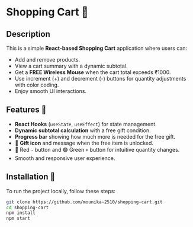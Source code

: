# Shopping Cart 🛒

## Description
This is a simple **React-based Shopping Cart** application where users can:  
- Add and remove products.  
- View a cart summary with a dynamic subtotal.  
- Get a **FREE Wireless Mouse** when the cart total exceeds ₹1000.  
- Use increment (+) and decrement (-) buttons for quantity adjustments with color coding.  
- Enjoy smooth UI interactions.

## Features 🚀
- **React Hooks** (`useState`, `useEffect`) for state management.  
- **Dynamic subtotal calculation** with a free gift condition.  
- **Progress bar** showing how much more is needed for the free gift.  
- 🎁 **Gift icon** and message when the free item is unlocked.  
- 🔴 Red `-` button and 🟢 Green `+` button for intuitive quantity changes.  
- Smooth and responsive user experience.

## Installation 🔧
To run the project locally, follow these steps:

```sh
git clone https://github.com/mounika-2510/shopping-cart.git
cd shopping-cart
npm install
npm start

